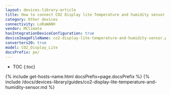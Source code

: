 ```yaml
---
layout: devices-library-article
title: How to connect CO2 Display lite Temperature and humidity sensor to ThingsBoard?
category: Other devices
connectivity: LoRaWAN®
vendor: MClimate
hasIntegrationDeviceConfiguration: true
deviceImageFileName: co2-display-lite-temperature-and-humidity-sensor.png
converters20: true
model: CO2_Display_Lite
docsPrefix: pe/
---
```


* TOC
{:toc}

{% include get-hosts-name.html docsPrefix=page.docsPrefix %}
{% include /docs/devices-library/guides/co2-display-lite-temperature-and-humidity-sensor.md %}
